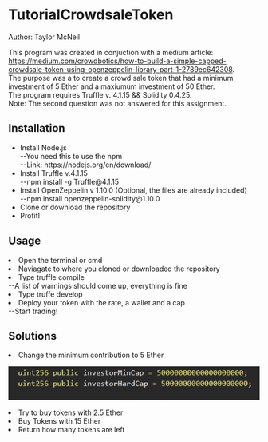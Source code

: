 <h1> TutorialCrowdsaleToken </h1>
Author: Taylor McNeil

This program was created in conjuction with a medium article: https://medium.com/crowdbotics/how-to-build-a-simple-capped-crowdsale-token-using-openzeppelin-library-part-1-2789ec642308. <br>
The purpose was a to create a crowd sale token that had a minimum investment of 5 Ether and a maxiumum investment of 50 Ether. <br>
The program requires Truffle v. 4.1.15 && Solidity 0.4.25. <br>
Note: The second question was not answered for this assignment.<br>

<h2> Installation </h2>
<ul>
<li> Install Node.js </li>
  --You need this to use the npm <br>
  --Link: https://nodejs.org/en/download/ <br>
 <li> Install Truffle v.4.1.15</li> 
  --npm install -g Truffle@4.1.15 <br>
  <li> Install OpenZeppelin v 1.10.0 (Optional, the files are already included) </li>
  --npm install openzeppelin-solidity@1.10.0 <br>
 <li> Clone or download the repository </li> 
<li> Profit! </li> 
 </ul>

<h2> Usage </h2>
<li> Open the terminal or cmd </li>
<li> Naviagate to where you cloned or downloaded the repository </li>
<li> Type truffle compile </li>
   --A list of warnings should come up, everything is fine </li>
<li>Type truffe develop </li>  
<li> Deploy your token with the rate, a wallet and a cap </li>
   --Start trading!
   
<h2> Solutions </h2>

<li>Change the minimum contribution to 5 Ether </li>
<p align = "left">
  <img src = "Pictures/Change the minimum contribution.PNG" > </p>
<li>Try to buy tokens with 2.5 Ether </li>
<li>Buy Tokens with 15 Ether </li>
<li> Return how many tokens are left </li>
